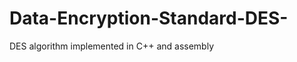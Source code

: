 Data-Encryption-Standard-DES-
=============================

DES algorithm implemented in C++ and assembly
